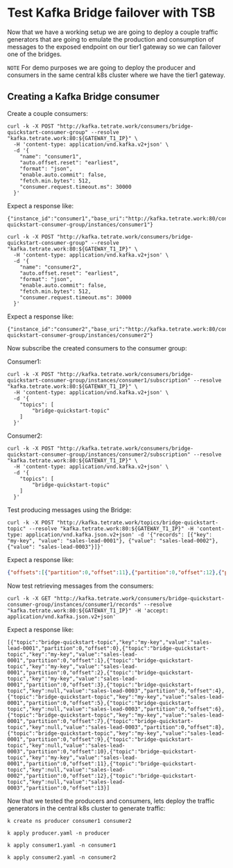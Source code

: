 # Test Kafka Bridge failover with TSB

Now that we have a working setup we are going to deploy a couple traffic generators that are going to emulate the production and consumption of messages to the exposed endpoint on our tier1 gateway so we can failover one of the bridges.

`NOTE` For demo purposes we are going to deploy the producer and consumers in the same central k8s cluster where we have the tier1 gateway.

## Creating a Kafka Bridge consumer

Create a couple consumers:

```shell
curl -k -X POST "http://kafka.tetrate.work/consumers/bridge-quickstart-consumer-group" --resolve "kafka.tetrate.work:80:${GATEWAY_T1_IP}" \
  -H 'content-type: application/vnd.kafka.v2+json' \
  -d '{
    "name": "consumer1",
    "auto.offset.reset": "earliest",
    "format": "json",
    "enable.auto.commit": false,
    "fetch.min.bytes": 512,
    "consumer.request.timeout.ms": 30000
  }'
```

Expect a response like:

```shell
{"instance_id":"consumer1","base_uri":"http://kafka.tetrate.work:80/consumers/bridge-quickstart-consumer-group/instances/consumer1"}
```

```shell
curl -k -X POST "http://kafka.tetrate.work/consumers/bridge-quickstart-consumer-group" --resolve "kafka.tetrate.work:80:${GATEWAY_T1_IP}" \
  -H 'content-type: application/vnd.kafka.v2+json' \
  -d '{
    "name": "consumer2",
    "auto.offset.reset": "earliest",
    "format": "json",
    "enable.auto.commit": false,
    "fetch.min.bytes": 512,
    "consumer.request.timeout.ms": 30000
  }'
```

Expect a response like:

```shell
{"instance_id":"consumer2","base_uri":"http://kafka.tetrate.work:80/consumers/bridge-quickstart-consumer-group/instances/consumer2"}
```

Now subscribe the created consumers to the consumer group:

Consumer1:
```shell
curl -k -X POST "http://kafka.tetrate.work/consumers/bridge-quickstart-consumer-group/instances/consumer1/subscription" --resolve "kafka.tetrate.work:80:${GATEWAY_T1_IP}" \
  -H 'content-type: application/vnd.kafka.v2+json' \
  -d '{
    "topics": [
        "bridge-quickstart-topic"
    ]
  }'
```

Consumer2:
```shell
curl -k -X POST "http://kafka.tetrate.work/consumers/bridge-quickstart-consumer-group/instances/consumer2/subscription" --resolve "kafka.tetrate.work:80:${GATEWAY_T1_IP}" \
  -H 'content-type: application/vnd.kafka.v2+json' \
  -d '{
    "topics": [
        "bridge-quickstart-topic"
    ]
  }'
```

Test producing messages using the Bridge:

```shell
curl -k -X POST "http://kafka.tetrate.work/topics/bridge-quickstart-topic" --resolve "kafka.tetrate.work:80:${GATEWAY_T1_IP}" -H 'content-type: application/vnd.kafka.json.v2+json' -d '{"records": [{"key": "my-key", "value": "sales-lead-0001"}, {"value": "sales-lead-0002"}, {"value": "sales-lead-0003"}]}'
```

Expect a response like:

```json
{"offsets":[{"partition":0,"offset":11},{"partition":0,"offset":12},{"partition":0,"offset":13}]}
```

Now test retrieving messages from the consumers:

```shell
curl -k -X GET "http://kafka.tetrate.work/consumers/bridge-quickstart-consumer-group/instances/consumer1/records" --resolve "kafka.tetrate.work:80:${GATEWAY_T1_IP}" -H 'accept: application/vnd.kafka.json.v2+json'
```

Expect a response like:

```shell
[{"topic":"bridge-quickstart-topic","key":"my-key","value":"sales-lead-0001","partition":0,"offset":0},{"topic":"bridge-quickstart-topic","key":"my-key","value":"sales-lead-0001","partition":0,"offset":1},{"topic":"bridge-quickstart-topic","key":"my-key","value":"sales-lead-0001","partition":0,"offset":2},{"topic":"bridge-quickstart-topic","key":"my-key","value":"sales-lead-0001","partition":0,"offset":3},{"topic":"bridge-quickstart-topic","key":null,"value":"sales-lead-0003","partition":0,"offset":4},{"topic":"bridge-quickstart-topic","key":"my-key","value":"sales-lead-0001","partition":0,"offset":5},{"topic":"bridge-quickstart-topic","key":null,"value":"sales-lead-0003","partition":0,"offset":6},{"topic":"bridge-quickstart-topic","key":"my-key","value":"sales-lead-0001","partition":0,"offset":7},{"topic":"bridge-quickstart-topic","key":null,"value":"sales-lead-0003","partition":0,"offset":8},{"topic":"bridge-quickstart-topic","key":"my-key","value":"sales-lead-0001","partition":0,"offset":9},{"topic":"bridge-quickstart-topic","key":null,"value":"sales-lead-0003","partition":0,"offset":10},{"topic":"bridge-quickstart-topic","key":"my-key","value":"sales-lead-0001","partition":0,"offset":11},{"topic":"bridge-quickstart-topic","key":null,"value":"sales-lead-0002","partition":0,"offset":12},{"topic":"bridge-quickstart-topic","key":null,"value":"sales-lead-0003","partition":0,"offset":13}]
```

Now that we tested the producers and consumers, lets deploy the traffic generators in the central k8s cluster to generate traffic:

```shell
k create ns producer consumer1 consumer2
```

```shell
k apply producer.yaml -n producer
```

```shell
k apply consumer1.yaml -n consumer1
```

```shell
k apply consumer2.yaml -n consumer2
```


